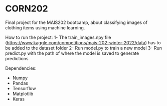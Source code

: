 # CORN202
Final project for the MAIS202 bootcamp, about classifying images of clothing items using machine learning.

How to run the project:
1- The train_images.npy file (https://www.kaggle.com/competitions/mais-202-winter-2022/data) has to be added to the dataset folder
2- Run model.py to train a new model
3- Run predict.py with the path of where the model is saved to generate predictions

Dependencies:
- Numpy
- Pandas
- Tensorflow
- Matplotlib
- Keras
